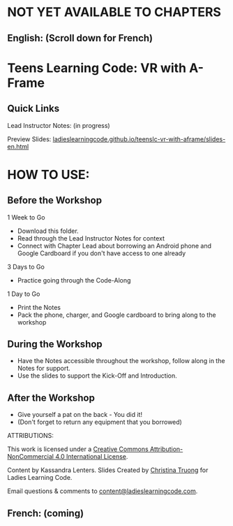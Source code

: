 # NOT YET AVAILABLE TO CHAPTERS

## English: (Scroll down for French)

# Teens Learning Code: VR with A-Frame

## Quick Links

Lead Instructor Notes: (in progress)

Preview Slides: <a href="https://ladieslearningcode.github.io/teenslc-vr-with-aframe/slides-en.html">ladieslearningcode.github.io/teenslc-vr-with-aframe/slides-en.html</a>

<!--Activity List: <a href="http://bit.ly/scratch-activity-list">bit.ly/...</a>-->

# HOW TO USE:
## Before the Workshop
1 Week to Go

* Download this folder.
* Read through the Lead Instructor Notes for context
* Connect with Chapter Lead about borrowing an Android phone and Google Cardboard if you don't have access to one already

3 Days to Go

<!--* Select one activity from the Activity List-->
* Practice going through the Code-Along

<!--2 Days To Go

* Update the slides (in a text editor, like <a href="https://atom.io/">atom.io</a>):
  * Insert the network info (Slide 1 and 25)
  * Edit the Agenda to adjust timing and/or activities, if applicable (Slide 5)
  * Replace the Example Project URL, if applicable (Slide 10)
-->
1 Day to Go

* Print the Notes <!--and Solution Sheet(s) (found in Activity List) to bring to the workshop.-->
* Pack the phone, charger, and Google cardboard to bring along to the workshop

## During the Workshop
* Have the Notes accessible throughout the workshop, follow along in the Notes for support.
* Use the slides to support the Kick-Off and Introduction.

## After the Workshop
* Give yourself a pat on the back - You did it!
* (Don't forget to return any equipment that you borrowed)


ATTRIBUTIONS:

This work is licensed under a <a rel="license" href="http://creativecommons.org/licenses/by-nc/4.0/">Creative Commons Attribution-NonCommercial 4.0 International License</a>.

Content by Kassandra Lenters. Slides Created by [Christina Truong](http://twitter.com/christinatruong) for Ladies Learning Code.

Email questions & comments to <content@ladieslearningcode.com>.


## French: (coming)
